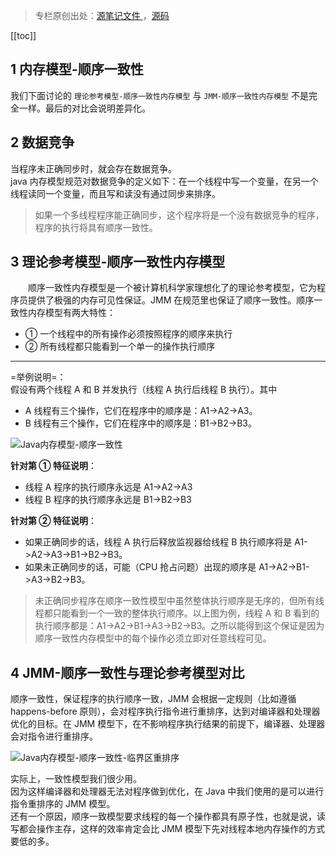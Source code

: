 > 专栏原创出处：[源笔记文件 ](https://github.com/GourdErwa/review-notes/tree/master/language/java-concurrency) ，[源码 ](https://github.com/GourdErwa/java-advanced/tree/master/java-concurrency)

[[toc]]  
## 1 内存模型-顺序一致性
我们下面讨论的 `理论参考模型-顺序一致性内存模型` 与 `JMM-顺序一致性内存模型` 不是完全一样。最后的对比会说明差异化。

## 2 数据竞争 
当程序未正确同步时，就会存在数据竞争。  
java 内存模型规范对数据竞争的定义如下：在一个线程中写一个变量，在另一个线程读同一个变量，而且写和读没有通过同步来排序。
&emsp;   

> 如果一个多线程程序能正确同步，这个程序将是一个没有数据竞争的程序，程序的执行将具有顺序一致性。

## 3 理论参考模型-顺序一致性内存模型
&emsp;&emsp;顺序一致性内存模型是一个被计算机科学家理想化了的理论参考模型，它为程序员提供了极强的内存可见性保证。JMM 在规范里也保证了顺序一致性。顺序一致性内存模型有两大特性：

- ① 一个线程中的所有操作必须按照程序的顺序来执行
- ② 所有线程都只能看到一个单一的操作执行顺序

***
=举例说明=：  
假设有两个线程 A 和 B 并发执行（线程 A 执行后线程 B 执行）。其中 
- A 线程有三个操作，它们在程序中的顺序是：A1->A2->A3。
- B 线程有三个操作，它们在程序中的顺序是：B1->B2->B3。

![Java内存模型-顺序一致性](https://blog-review-notes.oss-cn-beijing.aliyuncs.com/language/java-concurrency/_images/Java内存模型-顺序一致性.png)

**针对第 ① 特征说明**：
- 线程 A 程序的执行顺序永远是 A1->A2->A3
- 线程 B 程序的执行顺序永远是 B1->B2->B3   

**针对第 ② 特征说明**：
- 如果正确同步的话，线程 A 执行后释放监视器给线程 B 执行顺序将是 A1->A2->A3->B1->B2->B3。
- 如果未正确同步的话，可能（CPU 抢占问题）出现的顺序是 A1->A2->B1->A3->B2->B3。

> 未正确同步程序在顺序一致性模型中虽然整体执行顺序是无序的，但所有线程都只能看到一个一致的整体执行顺序。以上图为例，线程 A 和 B 看到的执行顺序都是：A1->A2->B1->A3->B2->B3。之所以能得到这个保证是因为顺序一致性内存模型中的每个操作必须立即对任意线程可见。

## 4 JMM-顺序一致性与理论参考模型对比
顺序一致性，保证程序的执行顺序一致，JMM 会根据一定规则（比如遵循 happens-before 原则），会对程序执行指令进行重排序，达到对编译器和处理器优化的目标。在 JMM 模型下，在不影响程序执行结果的前提下，编译器、处理器会对指令进行重排序。

![Java内存模型-顺序一致性-临界区重排序](https://blog-review-notes.oss-cn-beijing.aliyuncs.com/language/java-concurrency/_images/Java内存模型-顺序一致性-临界区重排序.png)

实际上，一致性模型我们很少用。  
因为这样编译器和处理器无法对程序做到优化，在 Java 中我们使用的是可以进行指令重排序的 JMM 模型。  
还有一个原因，顺序一致模型要求线程的每一个操作都具有原子性，也就是说，读写都会操作主存，这样的效率肯定会比 JMM 模型下先对线程本地内存操作的方式要低的多。